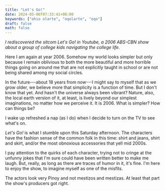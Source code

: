 ```yaml
---
title: "Let's Go!"
date: 2024-05-06T07:33:41+08:00
keywords: ["ohio olarte", "oqolarte", "oqo"]
draft: false
math: false
---
```


*I rediscovered the sitcom _Let's Go!_ in Youtube, a 2006 ABS-CBN show
about a group of college kids navigating the college life.*

Here I am again at year 2006. Somehow my world looks simpler but only
because I remain oblivious to both the more beautiful and more horrible
things going on around me that are not explicitly taught in school or
are not being shared among my social circles.

In the future---about 18 years from now---I might say to myself that as
we grow older, we believe more that simplicity is a function of time.
But I don't know that yet. And hasn't the universe always been vibrant?
Nature, also, the local earth version of it, at least, is lively beyond
our simplest imaginations, no matter how we perceive it. It is 2006.
What is simpler? How can things be?

I wake up refreshed a nap (as I do) when I decide to turn on the TV to
see what's on.

*Let's Go!* is what I stumble upon this Saturday afternoon. The
characters have the fashion sense of the common folk in this time: shirt
and jeans, shirt and skirt, and/or the most obnoxious accessories that
yell mid 2000s.

I pay attention to the quirks of each character, trying not to cringe at
the unfunny jokes that I'm sure could have been written better to make
me laugh. But, really, as long as there are traces of humor in it, it's
fine. I'm here to enjoy the show, to imagine myself as one of the
misfits.

The actors look very Pinoy and not mestizos and mestizas. At least that
part the show's producers got right.
